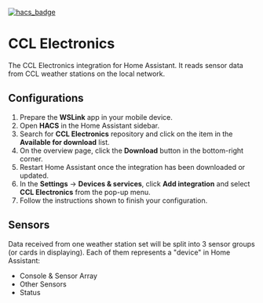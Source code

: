 [![hacs_badge](https://img.shields.io/badge/HACS-Default-orange.svg)](https://github.com/custom-components/hacs)

# CCL Electronics

The CCL Electronics integration for Home Assistant. It reads sensor data from CCL weather stations on the local network.

## Configurations

1. Prepare the **WSLink** app in your mobile device.
2. Open **HACS** in the Home Assistant sidebar.
2. Search for **CCL Electronics** repository and click on the item in the **Available for download** list.
3. On the overview page, click the **Download** button in the bottom-right corner.
4. Restart Home Assistant once the integration has been downloaded or updated.
5. In the **Settings** -> **Devices & services**, click **Add integration** and select **CCL Electronics** from the pop-up menu.
6. Follow the instructions shown to finish your configuration.

## Sensors
Data received from one weather station set will be split into 3 sensor groups (or cards in displaying). Each of them represents a "device" in Home Assistant:
- Console & Sensor Array
- Other Sensors
- Status
